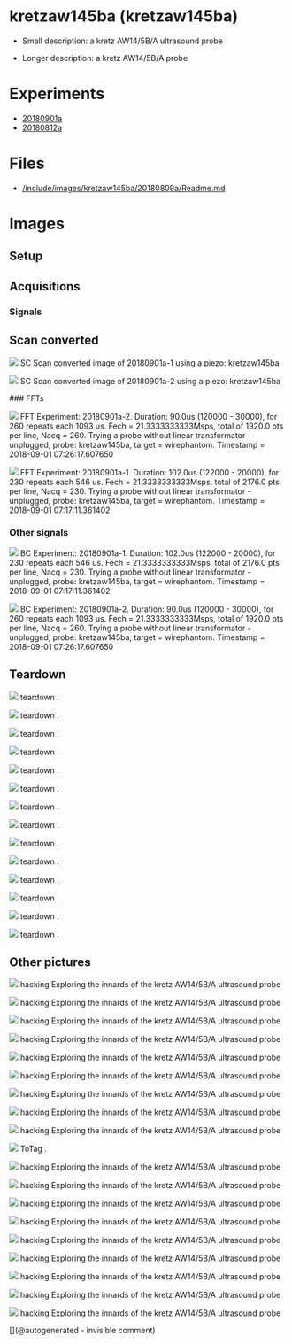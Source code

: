 # kretzaw145ba (kretzaw145ba)

* Small description: a kretz AW14/5B/A ultrasound probe

* Longer description: a kretz AW14/5B/A probe

# Experiments

* [20180901a](/include/experiments/auto/20180901a.md)
* [20180812a](/include/experiments/auto/20180812a.md)


# Files

* [/include/images/kretzaw145ba/20180809a/Readme.md](/include/images/kretzaw145ba/20180809a/Readme.md)


# Images

## Setup 

## Acquisitions 

### Signals 

## Scan converted 

![](/matty/20180901a/images/SC_20180901a-1-fft.jpg)
SC
Scan converted image of 20180901a-1 using a piezo: kretzaw145ba

![](/matty/20180901a/images/SC_20180901a-2-fft.jpg)
SC
Scan converted image of 20180901a-2 using a piezo: kretzaw145ba

### FFTs 

![](/matty/20180901a/images/Spectrum_20180901a-2.jpg)
FFT
Experiment: 20180901a-2. Duration: 90.0us (120000 - 30000), for 260 repeats each 1093 us. Fech = 21.3333333333Msps, total of 1920.0 pts per line, Nacq = 260. Trying a probe without linear transformator - unplugged, probe: kretzaw145ba, target = wirephantom. Timestamp = 2018-09-01 07:26:17.607650

![](/matty/20180901a/images/Spectrum_20180901a-1.jpg)
FFT
Experiment: 20180901a-1. Duration: 102.0us (122000 - 20000), for 230 repeats each 546 us. Fech = 21.3333333333Msps, total of 2176.0 pts per line, Nacq = 230. Trying a probe without linear transformator - unplugged, probe: kretzaw145ba, target = wirephantom. Timestamp = 2018-09-01 07:17:11.361402

### Other signals 

![](/matty/20180901a/images/2DArray_20180901a-1.jpg)
BC
Experiment: 20180901a-1. Duration: 102.0us (122000 - 20000), for 230 repeats each 546 us. Fech = 21.3333333333Msps, total of 2176.0 pts per line, Nacq = 230. Trying a probe without linear transformator - unplugged, probe: kretzaw145ba, target = wirephantom. Timestamp = 2018-09-01 07:17:11.361402

![](/matty/20180901a/images/2DArray_20180901a-2.jpg)
BC
Experiment: 20180901a-2. Duration: 90.0us (120000 - 30000), for 260 repeats each 1093 us. Fech = 21.3333333333Msps, total of 1920.0 pts per line, Nacq = 260. Trying a probe without linear transformator - unplugged, probe: kretzaw145ba, target = wirephantom. Timestamp = 2018-09-01 07:26:17.607650

## Teardown 

![](/include/images/kretzaw145ba/P_20180809_195413.jpg)
teardown
.

![](/include/images/kretzaw145ba/P_20180809_193956.jpg)
teardown
.

![](/include/images/kretzaw145ba/P_20180809_194007.jpg)
teardown
.

![](/include/images/kretzaw145ba/P_20180809_194016.jpg)
teardown
.

![](/include/images/kretzaw145ba/P_20180809_194206.jpg)
teardown
.

![](/include/images/kretzaw145ba/20180811a/P_20180811_190929.jpg)
teardown
.

![](/include/images/kretzaw145ba/P_20180809_194058.jpg)
teardown
.

![](/include/images/kretzaw145ba/P_20180809_195622.jpg)
teardown
.

![](/include/images/kretzaw145ba/P_20180809_194227.jpg)
teardown
.

![](/include/images/kretzaw145ba/P_20180809_193948.jpg)
teardown
.

![](/include/images/kretzaw145ba/20180811b/P_20180811_175204.jpg)
teardown
.

![](/include/images/kretzaw145ba/20180811b/P_20180811_175211.jpg)
teardown
.

![](/include/images/kretzaw145ba/P_20180809_194027.jpg)
teardown
.

![](/include/images/kretzaw145ba/20180811b/P_20180811_175217.jpg)
teardown
.

## Other pictures 

![](/include/images/kretzaw145ba/20180812a/images/20180812a-10-all.jpg)
hacking
Exploring the innards of the kretz AW14/5B/A ultrasound probe

![](/include/images/kretzaw145ba/20180812a/images/20180812a-1-all.jpg)
hacking
Exploring the innards of the kretz AW14/5B/A ultrasound probe

![](/include/images/kretzaw145ba/20180812a/images/20180812a-13-all.jpg)
hacking
Exploring the innards of the kretz AW14/5B/A ultrasound probe

![](/include/images/kretzaw145ba/20180812a/images/20180812a-18-all.jpg)
hacking
Exploring the innards of the kretz AW14/5B/A ultrasound probe

![](/include/images/kretzaw145ba/20180812a/images/20180812a-9-all.jpg)
hacking
Exploring the innards of the kretz AW14/5B/A ultrasound probe

![](/include/images/kretzaw145ba/20180812a/images/20180812a-12-all.jpg)
hacking
Exploring the innards of the kretz AW14/5B/A ultrasound probe

![](/include/images/kretzaw145ba/20180812a/images/20180812a-5-all.jpg)
hacking
Exploring the innards of the kretz AW14/5B/A ultrasound probe

![](/include/images/kretzaw145ba/20180812a/images/20180812a-18.jpg)
hacking
Exploring the innards of the kretz AW14/5B/A ultrasound probe

![](/include/images/kretzaw145ba/20180812a/images/20180812a-2-all.jpg)
hacking
Exploring the innards of the kretz AW14/5B/A ultrasound probe

![](/include/images/kretzaw145ba/20180811a/20180811a-3first-lines-fft.jpg)
ToTag
.

![](/include/images/kretzaw145ba/20180812a/images/20180812a-6-all.jpg)
hacking
Exploring the innards of the kretz AW14/5B/A ultrasound probe

![](/include/images/kretzaw145ba/20180812a/images/20180812a-7-all.jpg)
hacking
Exploring the innards of the kretz AW14/5B/A ultrasound probe

![](/include/images/kretzaw145ba/20180812a/images/20180812a-16-all.jpg)
hacking
Exploring the innards of the kretz AW14/5B/A ultrasound probe

![](/include/images/kretzaw145ba/20180812a/image-20180812a-18-wirephantom-big.png)
hacking
Exploring the innards of the kretz AW14/5B/A ultrasound probe

![](/include/images/kretzaw145ba/20180812a/image-20180812a-18-wirephantom.png)
hacking
Exploring the innards of the kretz AW14/5B/A ultrasound probe

![](/include/images/kretzaw145ba/20180812a/images/20180812a-3-all.jpg)
hacking
Exploring the innards of the kretz AW14/5B/A ultrasound probe

![](/include/images/kretzaw145ba/20180812a/images/20180812a-11-all.jpg)
hacking
Exploring the innards of the kretz AW14/5B/A ultrasound probe

![](/include/images/kretzaw145ba/20180812a/images/20180812a-14-all.jpg)
hacking
Exploring the innards of the kretz AW14/5B/A ultrasound probe

![](/include/images/kretzaw145ba/20180812a/images/20180812a-15-all.jpg)
hacking
Exploring the innards of the kretz AW14/5B/A ultrasound probe





[](@autogenerated - invisible comment)
